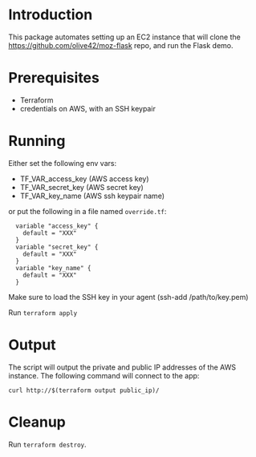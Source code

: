 # Introduction

This package automates setting up an EC2 instance that will clone the
https://github.com/olive42/moz-flask repo, and run the Flask demo.

# Prerequisites

* Terraform
* credentials on AWS, with an SSH keypair

# Running

Either set the following env vars:
*  TF_VAR_access_key (AWS access key)
*  TF_VAR_secret_key (AWS secret key)
*  TF_VAR_key_name (AWS ssh keypair name)

or put the following in a file named `override.tf`:
```
  variable "access_key" {
    default = "XXX"
  }
  variable "secret_key" {
    default = "XXX"
  }
  variable "key_name" {
    default = "XXX"
  }
```

Make sure to load the SSH key in your agent (ssh-add /path/to/key.pem)

Run `terraform apply`

# Output

The script will output the private and public IP addresses of the AWS
instance. The following command will connect to the app:

`curl http://$(terraform output public_ip)/`

# Cleanup

Run `terraform destroy`.
